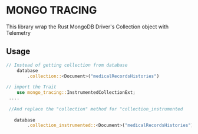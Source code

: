 # MONGO TRACING

This library wrap the Rust MongoDB Driver's Collection object with Telemetry

## Usage

```rust
// Instead of getting collection from database 
    database
        .collection::<Document>("medicalRecordsHistories")
        
// import the Trait 
    use mongo_tracing::InstrumentedCollectionExt;        
 ....
 
 //And replace the "collection" method for "collection_instrumented
 
   database
        .collection_instrumented::<Document>("medicalRecordsHistories")
   

```